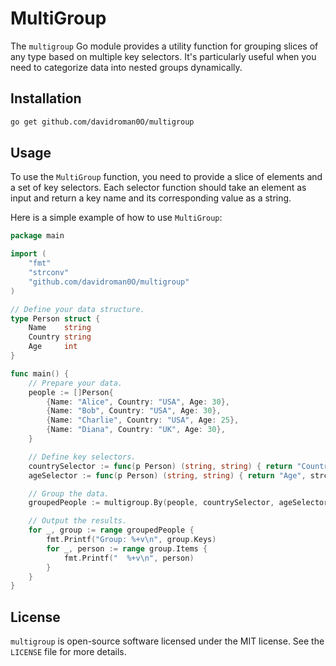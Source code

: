 # MultiGroup 

The `multigroup` Go module provides a utility function for grouping slices of any type based on multiple key selectors. It's particularly useful when you need to categorize data into nested groups dynamically.

## Installation

```sh
go get github.com/davidroman0O/multigroup
```

## Usage

To use the `MultiGroup` function, you need to provide a slice of elements and a set of key selectors. Each selector function should take an element as input and return a key name and its corresponding value as a string.

Here is a simple example of how to use `MultiGroup`:

```go
package main

import (
	"fmt"
	"strconv"
	"github.com/davidroman0O/multigroup"
)

// Define your data structure.
type Person struct {
	Name    string
	Country string
	Age     int
}

func main() {
	// Prepare your data.
	people := []Person{
		{Name: "Alice", Country: "USA", Age: 30},
		{Name: "Bob", Country: "USA", Age: 30},
		{Name: "Charlie", Country: "USA", Age: 25},
		{Name: "Diana", Country: "UK", Age: 30},
	}

	// Define key selectors.
	countrySelector := func(p Person) (string, string) { return "Country", p.Country }
	ageSelector := func(p Person) (string, string) { return "Age", strconv.Itoa(p.Age) }

	// Group the data.
	groupedPeople := multigroup.By(people, countrySelector, ageSelector)

	// Output the results.
	for _, group := range groupedPeople {
		fmt.Printf("Group: %+v\n", group.Keys)
		for _, person := range group.Items {
			fmt.Printf("  %+v\n", person)
		}
	}
}
```

## License

`multigroup` is open-source software licensed under the MIT license. See the `LICENSE` file for more details.
